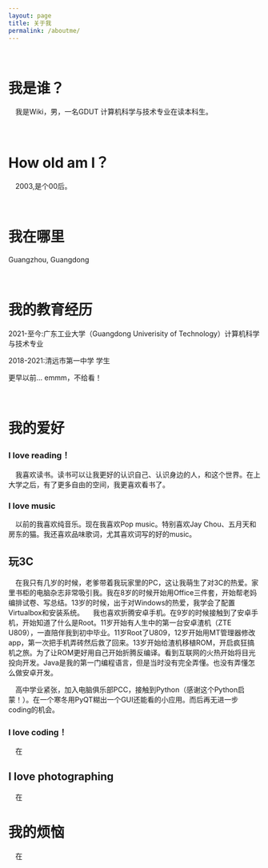 ```yaml
---
layout: page
title: 关于我
permalink: /aboutme/
---
```

&emsp;&emsp;

# 我是谁？

&emsp;我是Wiki，男，一名GDUT 计算机科学与技术专业在读本科生。


&emsp;

# How old am I？
&emsp;2003,是个00后。


&emsp;
# 我在哪里
Guangzhou, Guangdong

&emsp;
# 我的教育经历
2021-至今:广东工业大学（Guangdong Univerisity of Technology）计算机科学与技术专业

2018-2021:清远市第一中学 学生

更早以前...
emmm，不给看！

&emsp;


# 我的爱好

### I love reading！
&emsp;我喜欢读书。读书可以让我更好的认识自己、认识身边的人，和这个世界。在上大学之后，有了更多自由的空间，我更喜欢看书了。


### I love music
&emsp;以前的我喜欢纯音乐。现在我喜欢Pop music。特别喜欢Jay Chou、五月天和房东的猫。我还喜欢品味歌词，尤其喜欢词写的好的music。


## 玩3C
&emsp;在我只有几岁的时候，老爹带着我玩家里的PC，这让我萌生了对3C的热爱。家里书柜的电脑杂志非常吸引我。我在8岁的时候开始用Office三件套，开始帮老妈编排试卷、写总结。13岁的时候，出于对Windows的热爱，我学会了配置Virtualbox和安装系统。
&emsp;我也喜欢折腾安卓手机。在9岁的时候接触到了安卓手机，开始知道了什么是Root。11岁开始有人生中的第一台安卓渣机（ZTE U809），一直陪伴我到初中毕业。11岁Root了U809，12岁开始用MT管理器修改app，第一次把手机弄砖然后救了回来。13岁开始给渣机移植ROM，开启疯狂搞机之旅。为了让ROM更好用自己开始折腾反编译。看到互联网的火热开始将目光投向开发。Java是我的第一门编程语言，但是当时没有完全弄懂。也没有弄懂怎么做安卓开发。


&emsp;高中学业紧张，加入电脑俱乐部PCC，接触到Python（感谢这个Python启蒙！）。在一个寒冬用PyQT糊出一个GUI还能看的小应用。而后再无进一步coding的机会。






### I love coding！
&emsp;在




## I love photographing
&emsp;在



# 我的烦恼
&emsp;在


